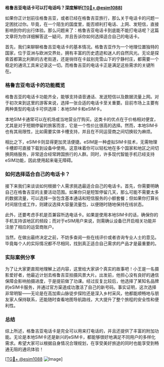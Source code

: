 **格鲁吉亚电话卡可以打电话吗？深度解析[[TG💪+ @esim1088](https://t.me/s/esim1088)]**

如果你正计划前往格鲁吉亚，或者已经在格鲁吉亚旅行，那么关于电话卡的问题一定困扰过你。毕竟，在一个陌生的国度里，能否顺利打电话、上网、发短信，直接影响到你的出行体验。那么问题来了：格鲁吉亚电话卡到底能不能打电话呢？这篇文章将为你详细解答这一疑问，并且告诉你如何选择适合自己的电话卡。

首先，我们来聊聊格鲁吉亚电话卡的基本情况。格鲁吉亚作为一个地理位置独特的国家，位于亚洲与欧洲交界处，拥有丰富的历史遗迹和迷人的自然风光。无论是探索首都第比利斯的古老街道，还是徜徉在卡兹别克雪山下的宁静村庄，都需要一个稳定的通讯工具来记录这一切。而格鲁吉亚的电话卡正是满足这些需求的关键所在。

### 格鲁吉亚电话卡的功能概览

格鲁吉亚的电话卡功能齐全，能够支持语音通话、发送短信以及数据流量上网。对于初次来到这里的游客来说，选择一张合适的电话卡至关重要。目前市场上主要有两种类型的电话卡可供选择：本地SIM卡和eSIM卡。

本地SIM卡通常可以在机场或当地营业厅购买。这类卡的优点在于价格相对便宜，尤其是对于短期停留的旅客而言，它是一个性价比很高的选择。然而，本地SIM卡也有其局限性，比如需要实体卡槽支持，并且在不同运营商之间切换较为麻烦。

相比之下，eSIM卡则显得更加灵活便捷。eSIM是一种虚拟SIM卡技术，无需物理卡槽即可直接下载到设备中使用。这意味着你可以轻松地在多个国家和地区之间切换网络服务，非常适合经常跨国旅行的人群。同时，许多现代智能手机已经支持eSIM功能，因此使用起来毫无障碍。

### 如何选择适合自己的电话卡？

接下来我们来谈谈如何根据个人需求挑选最适合自己的电话卡。首先，你需要明确自己在格鲁吉亚的主要活动范围。如果你只是短暂停留几天，那么可能不需要太多的数据流量，可以选择一张包含基本通话和短信服务的小额套餐；但如果你打算长时间居住或工作，则建议选择大容量流量包，以便随时随地保持在线状态。

此外，还要考虑手机是否兼容所选电话卡。如果是使用本地SIM卡的话，确保你的手机支持该地区的频段；而对于eSIM用户来说，则需确认设备已开启相关功能并注册了相应的运营商账户。

当然，在做出最终决定之前，不妨多查阅一些在线评价或者咨询专业人士的意见。毕竟每个人的实际情况都不尽相同，找到真正适合自己需求的产品才是最重要的。

### 实际案例分享

为了让大家更直观地理解上述内容，这里给大家讲个真实的故事吧！小王是一名摄影爱好者，他最近计划去格鲁吉亚拍摄风景大片。出发前，他担心没有良好的通信保障会影响拍摄进度，于是提前做了功课。经过反复比较后，他选择了某知名品牌的eSIM卡服务，并通过官方渠道成功激活了自己的新号码。事实证明，这次选择非常明智——无论是在高加索山脉徒步探险还是深入乡村采风，他都能顺畅地与朋友家人保持联系，还能随时查看地图导航路线，大大提升了整个旅程的安全性和便利性。

### 总结

综上所述，格鲁吉亚电话卡是完全可以用来打电话的，并且还提供了丰富的附加功能。无论是本地SIM卡还是新兴的eSIM卡，都能够很好地满足不同用户的多样化需求。希望大家可以根据自身情况合理规划，在享受美好旅途的同时也能享受到畅通无阻的通讯体验！

[[TG💪+ @esim1088](https://t.me/s/esim1088) ![Image](https://i.postimg.cc/4NQfJmqS/Snipaste-2025-05-13-00-14-12.png)]